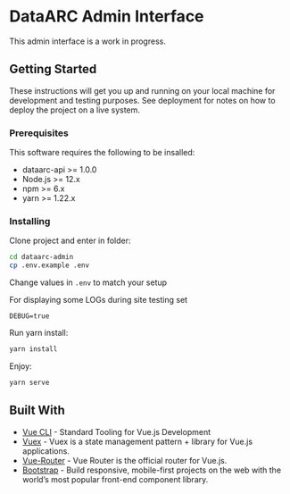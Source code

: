 # DataARC Admin Interface

This admin interface is a work in progress.

## Getting Started

These instructions will get you up and running on your local machine for development and testing purposes. See deployment for notes on how to deploy the project on a live system.

### Prerequisites

This software requires the following to be insalled:

- dataarc-api >= 1.0.0
- Node.js >= 12.x
- npm >= 6.x
- yarn >= 1.22.x

### Installing

Clone project and enter in folder:

```bash
cd dataarc-admin
cp .env.example .env
```

Change values in `.env` to match your setup

For displaying some LOGs during site testing set
```
DEBUG=true
```

Run yarn install:

```bash
yarn install
```

Enjoy:

```bash
yarn serve
```

## Built With

- [Vue CLI](https://cli.vuejs.org/) - Standard Tooling for Vue.js Development
- [Vuex](https://vuex.vuejs.org/) - Vuex is a state management pattern + library for Vue.js applications.
- [Vue-Router](https://router.vuejs.org/) - Vue Router is the official router for Vue.js.
- [Bootstrap](https://getbootstrap.com/) - Build responsive, mobile-first projects on the web with the world’s most popular front-end component library.
